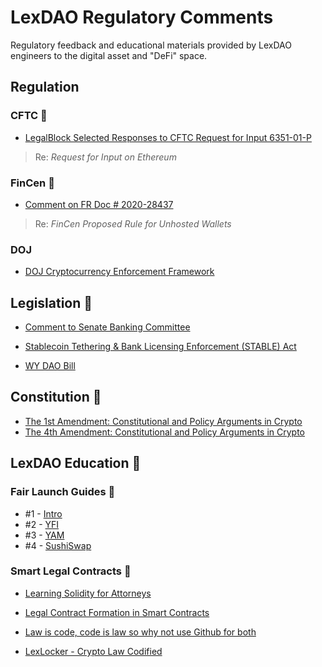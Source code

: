 # LexDAO Regulatory Comments

Regulatory feedback and educational materials provided by LexDAO engineers to the digital asset and "DeFi" space.

## Regulation

### CFTC 🔎

- [LegalBlock Selected Responses to CFTC Request for Input 6351-01-P](https://comments.cftc.gov/PublicComments/ViewComment.aspx?id=61962)
> Re: *Request for Input on Ethereum*

### FinCen 🔎

- [Comment on FR Doc # 2020-28437](https://www.regulations.gov/document/FINCEN-2020-0020-6897)
> Re: *FinCen Proposed Rule for Unhosted Wallets*

### DOJ 

- [DOJ Cryptocurrency Enforcement Framework](https://lexdao.substack.com/p/the-nudge-constitutional-and-policy)

## Legislation 🧾

- [Comment to Senate Banking Committee](https://gateway.pinata.cloud/ipfs/QmQKHrbDDCurshW1Vr4x7JvGyVMGyXSoFYiG3TpGW8VTEy)

- [Stablecoin Tethering & Bank Licensing Enforcement (STABLE) Act](https://lexdao.substack.com/p/stable-act-a-legal-engineers-perspective)

- [WY DAO Bill](https://lexdao.substack.com/p/wyoming-built-a-home-for-daos-but)

## Constitution 🧾

- [The 1st Amendment: Constitutional and Policy Arguments in Crypto](https://lexdao.substack.com/p/the-1st-amendment-constitutional)
- [The 4th Amendment: Constitutional and Policy Arguments in Crypto](https://lexdao.substack.com/p/the-4th-amendment-constitutional)

## LexDAO Education 📕

### Fair Launch Guides 🚀

- #1 - [Intro](https://lexdao.substack.com/p/a-legal-engineers-guide-to-fair-launches)
- #2 - [YFI](https://lexdao.substack.com/p/a-legal-engineers-guide-to-a-fair-c1a)
- #3 - [YAM](https://lexdao.substack.com/p/a-legal-engineers-guide-to-a-fair-3ef)
- #4 - [SushiSwap](https://lexdao.substack.com/p/a-legal-engineers-guide-to-a-fair-d5f)

### Smart Legal Contracts 🤖

- [Learning Solidity for Attorneys](https://lexdao.substack.com/p/learning-solidity-for-attorneys)

- [Legal Contract Formation in Smart Contracts](https://lexdao.substack.com/p/legal-contract-formation-in-smart)

- [Law is code, code is law so why not use Github for both](https://lexdao.substack.com/p/law-is-code-code-is-law-so-why-not)

- [LexLocker - Crypto Law Codified](https://lexdao.substack.com/p/lexlocker-crypto-law-codified)


